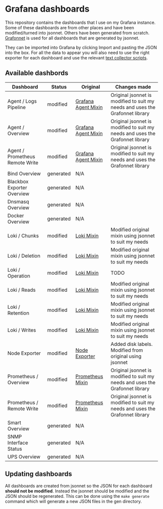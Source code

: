 # Grafana dashboards

This repository contains the dashboards that I use on my Grafana instance.
Some of these dashboards are from other places and have been modified/turned into jsonnet. Others have been generated from scratch.
[Grafonnet](https://github.com/grafana/grafonnet) is used for all dashboards that are generated by jsonnet.

They can be imported into Grafana by clicking Import and pasting the JSON into the box. For all the data to appear you will also need to use the right exporter for each dashboard and use the relevant [text collector scripts](https://github.com/lavery98/text-collectors).

## Available dashbords
| Dashboard                  | Status    | Original | Changes made |
| -------------------------- | --------- | -------- | ------------ |
| Agent / Logs Pipeline      | modified  | [Grafana Agent Mixin](https://github.com/grafana/agent/blob/main/production/grafana-agent-mixin/dashboards.libsonnet) | Original jsonnet is modified to suit my needs and uses the Grafonnet library |
| Agent / Overview           | modified  | [Grafana Agent Mixin](https://github.com/grafana/agent/blob/main/production/grafana-agent-mixin/dashboards.libsonnet) | Original jsonnet is modified to suit my needs and uses the Grafonnet library |
| Agent / Prometheus Remote Write | modified  | [Grafana Agent Mixin](https://github.com/grafana/agent/blob/main/production/grafana-agent-mixin/dashboards.libsonnet) | Original jsonnet is modified to suit my needs and uses the Grafonnet library |
| Bind Overview              | generated | N/A      |              |
| Blackbox Exporter Overview | generated | N/A      |              |
| Dnsmasq Overview           | generated | N/A      |              |
| Docker Overview            | generated | N/A      |              |
| Loki / Chunks              | modified  | [Loki Mixin](https://github.com/grafana/loki/tree/main/production/loki-mixin) | Modified original mixin using jsonnet to suit my needs |
| Loki / Deletion            | modified  | [Loki Mixin](https://github.com/grafana/loki/tree/main/production/loki-mixin) | Modified original mixin using jsonnet to suit my needs |
| Loki / Operation           | modified  | [Loki Mixin](https://github.com/grafana/loki/tree/main/production/loki-mixin) | TODO         |
| Loki / Reads               | modified  | [Loki Mixin](https://github.com/grafana/loki/tree/main/production/loki-mixin) | Modified original mixin using jsonnet to suit my needs |
| Loki / Retention           | modified  | [Loki Mixin](https://github.com/grafana/loki/tree/main/production/loki-mixin) | Modified original mixin using jsonnet to suit my needs |
| Loki / Writes              | modified  | [Loki Mixin](https://github.com/grafana/loki/tree/main/production/loki-mixin) | Modified original mixin using jsonnet to suit my needs |
| Node Exporter              | modified  | [Node Exporter](https://github.com/rfmoz/grafana-dashboards/blob/master/prometheus/node-exporter-full.json) | Added disk labels. Modified from original using jsonnet |
| Prometheus / Overview      | modified  | [Prometheus Mixin](https://github.com/prometheus/prometheus/blob/main/documentation/prometheus-mixin/dashboards.libsonnet) | Original jsonnet is modified to suit my needs and uses the Grafonnet library |
| Prometheus / Remote Write  | modified  | [Prometheus Mixin](https://github.com/prometheus/prometheus/blob/main/documentation/prometheus-mixin/dashboards.libsonnet) | Original jsonnet is modified to suit my needs and uses the Grafonnet library |
| Smart Overview             | generated | N/A      |              |
| SNMP Interface Status      | generated | N/A      |              |
| UPS Overview               | generated | N/A      |              |

## Updating dashboards
All dashboards are created from jsonnet so the JSON for each dashboard **should not be modified**. Instead the jsonnet should be modified and the JSON should be regenerated.
This can be done using the `make generate` command which will generate a new JSON files in the gen directory.
